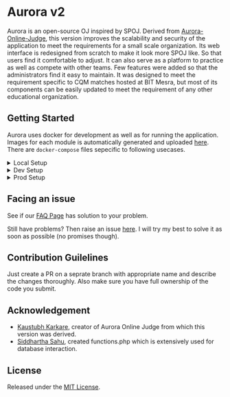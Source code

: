 Aurora v2
=========

Aurora is an open-source OJ inspired by SPOJ. Derived from [Aurora-Online-Judge](https://github.com/kaustubh-karkare/aurora-online-judge), this version improves the scalability and security of the application to meet the requirements for a small scale organization. Its web interface is redesigned from scratch to make it look more SPOJ like. So that users find it comfortable to adjust. It can also serve as a platform to practice as well as compete with other teams. Few features were added so that the administrators find it easy to maintain.
It was designed to meet the requirement specific to CQM matches hosted at BIT Mesra, but most of its components can be easily updated to meet the requirement of any other educational organization.

Getting Started
---------------

Aurora uses docker for development as well as for running the application. Images for each module is automatically generated and uploaded [here](https://github.com/pushkar8723/aurora/packages).
There are `docker-compose` files sepecific to following usecases.

<details>
<summary>Local Setup</summary>

> **[docker-compose.yml](https://github.com/pushkar8723/aurora/blob/gh-action-setup/docker-compose.yml)** can be used to simple run and test out Aurora on a local environment.
>
> Simply run `docker-compose up` to pull all the images and run it.
>
> Then visit [localhost](http://localhost) to test the application.
>
> **_Note:_ Since we are using Github packages, you would need to [configure docker for use with Github token](https://help.github.com/en/packages/using-github-packages-with-your-projects-ecosystem/configuring-docker-for-use-with-github-packages) or docker won't be able to pull the images and may start building the image instead.**
</details>

<details>
<summary>Dev Setup</summary>

> **[docker-compose.dev.yml](https://github.com/pushkar8723/aurora/blob/gh-action-setup/docker-compose.dev.yml)** can be used to build, run and test out Aurora on a local environment.
>
> Simply run `docker-compose -f docker-compose.dev.yml build` to build.
>
> Run `docker-compose -f docker-compose.dev.yml up` to run it on [localhost](http://localhost).
</details>

<details>
<summary>Prod Setup</summary>

> **[docker-compose.prod.yml](https://github.com/pushkar8723/aurora/blob/gh-action-setup/docker-compose.prod.yml)** is meant to be used as template for prod configuration.
>
> Check our [guidelines](https://github.com/pushkar8723/aurora/wiki/Guidelines-for-Using-Docker-Images-in-Production) on how to use this template.
</details>

Facing an issue
---------------

See if our [FAQ Page](https://github.com/pushkar8723/Aurora/wiki/FAQ) has solution to your problem.

Still have problems? Then raise an issue [here](https://github.com/pushkar8723/Aurora/issues). I will try my best to solve it as soon as possible (no promises though).

Contribution Guilelines
-----------------------

Just create a PR on a seprate branch with appropriate name and describe the changes thoroughly.
Also make sure you have full ownership of the code you submit.

Acknowledgement
---------------

* [Kaustubh Karkare](https://github.com/kaustubh-karkare), creator of Aurora Online Judge from which this version was derived.
* [Siddhartha Sahu](https://github.com/sdht0), created functions.php which is extensively used for database interaction.

License
-------

Released under the [MIT License](http://opensource.org/licenses/MIT).
